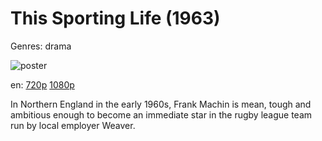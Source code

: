 # This Sporting Life (1963)

Genres: drama

![poster](http://image.tmdb.org/t/p/w500/dRCgLi7sGFHEZa1aaUvhx4k8LVQ.jpg)

en:
  [720p](magnet:?xt=urn:btih:97E7F2913C033399662B7ABCB6D56B7830ACD14D&tr=udp://glotorrents.pw:6969/announce&tr=udp://tracker.opentrackr.org:1337/announce&tr=udp://torrent.gresille.org:80/announce&tr=udp://tracker.openbittorrent.com:80&tr=udp://tracker.coppersurfer.tk:6969&tr=udp://tracker.leechers-paradise.org:6969&tr=udp://p4p.arenabg.ch:1337&tr=udp://tracker.internetwarriors.net:1337)
  [1080p](magnet:?xt=urn:btih:15d903a002ab37dfeaaaaa38019287b042407f94&dn=This+Sporting+Life+%281963%29+1080p+BrRip+x264+-+YIFY&tr=udp%3A%2F%2Ftracker.openbittorrent.com%3A80%2Fannounce&tr=udp%3A%2F%2Fglotorrents.pw%3A6969%2Fannounce&tr=udp%3A%2F%2Ftracker.openbittorrent.com%3A80%2Fannounce&tr=udp%3A%2F%2Ftracker.opentrackr.org%3A1337%2Fannounce&tr=udp%3A%2F%2Fzer0day.to%3A1337%2Fannounce&tr=udp%3A%2F%2Ftracker.coppersurfer.tk%3A6969%2Fannounce)
  


In Northern England in the early 1960s, Frank Machin is mean, tough and ambitious enough to become an immediate star in the rugby league team run by local employer Weaver.